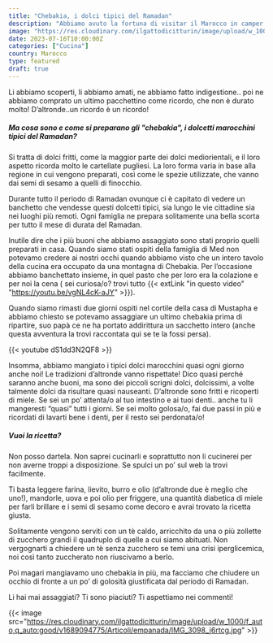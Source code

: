 ```yaml
---
title: "Chebakia, i dolci tipici del Ramadan"
description: "Abbiamo avuto la fortuna di visitar il Marocco in camper durante il periodo del Ramadan: scopri con noi una delle ricette tipiche."
image: "https://res.cloudinary.com/ilgattodicitturin/image/upload/w_1000/f_auto,q_auto:good/v1689094771/Articoli/empanada/IMG_9897_doklnq.jpg"
date: 2023-07-16T10:00:00Z
categories: ["Cucina"]
country: Marocco
type: featured
draft: true 
---
```


Li abbiamo scoperti, li abbiamo amati, ne abbiamo fatto indigestione.. poi ne abbiamo comprato un ultimo pacchettino come ricordo, che non è durato molto! 
D’altronde..un ricordo è un ricordo! 

##### Ma cosa sono e come si preparano gli "chebakia", i dolcetti marocchini tipici del Ramadan?

Si tratta di dolci fritti, come la maggior parte dei dolci mediorientali, e il loro aspetto ricorda molto le cartellate pugliesi.
La loro forma varia in base alla regione in cui vengono preparati, così come le spezie utilizzate, che vanno dai semi di sesamo a quelli di finocchio.

Durante tutto il periodo di Ramadan ovunque ci è capitato di vedere un banchetto che vendesse questi dolcetti tipici, sia lungo le vie cittadine sia nei luoghi più remoti. 
Ogni famiglia ne prepara solitamente una bella scorta per tutto il mese di durata del Ramadan. 

Inutile dire che i più buoni che abbiamo assaggiato sono stati proprio quelli preparati in casa.
Quando siamo stati ospiti della famiglia di Med non potevamo credere ai nostri occhi quando abbiamo visto che un intero tavolo della cucina era occupato da una montagna di Chebakia. Per l’occasione abbiamo banchettato insieme, in quel pasto che per loro era la colazione e per noi la cena ( sei curiosa/o? trovi tutto {{< extLink "in questo video" "https://youtu.be/vgNL4cK-aJY" >}}).

Quando siamo rimasti due giorni ospiti nel cortile della casa di Mustapha e abbiamo chiesto se potevamo assaggiare un ultimo chebakia prima di ripartire, suo papà ce ne ha portato addirittura un sacchetto intero (anche questa avventura la trovi raccontata qui se te la fossi persa).

{{< youtube dS1dd3N2QF8 >}}

Insomma, abbiamo mangiato i tipici dolci marocchini quasi ogni giorno anche noi! 
Le tradizioni d’altronde vanno rispettate!
Dico quasi perché saranno anche buoni, ma sono dei piccoli scrigni dolci, dolcissimi, a volte talmente dolci da risultare quasi nauseanti.
D’altronde sono fritti e ricoperti di miele.
Se sei un po’ attenta/o al tuo intestino e ai tuoi denti.. anche tu li mangeresti “quasi” tutti i giorni.
Se sei molto golosa/o, fai due passi in più e ricordati di lavarti bene i denti, per il resto sei perdonata/o!

##### Vuoi la ricetta?

Non posso dartela. Non saprei cucinarli e soprattutto non li cucinerei per non averne troppi a disposizione.
Se spulci un po’ sul web la trovi facilmente. 

Ti basta leggere farina, lievito, burro e olio (d’altronde due è meglio che uno!), mandorle, uova e poi olio per friggere, una quantità diabetica di miele per farli brillare e i semi di sesamo come decoro e avrai trovato la ricetta giusta.

Solitamente vengono serviti con un tè caldo, arricchito da una o più zollette di zucchero grandi il quadruplo di quelle a cui siamo abituati. 
Non vergognarti a chiedere un tè senza zucchero se temi una crisi iperglicemica, noi così tanto zuccherato non riuscivamo a berlo. 

Poi magari mangiavamo uno chebakia in più, ma facciamo che chiudere un occhio di fronte a un po’ di golosità giustificata dal periodo di Ramadan. 

Li hai mai assaggiati? Ti sono piaciuti? Ti aspettiamo nei commenti! 

{{< image src="https://res.cloudinary.com/ilgattodicitturin/image/upload/w_1000/f_auto,q_auto:good/v1689094775/Articoli/empanada/IMG_3098_j6rtcg.jpg" >}}

